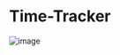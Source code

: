 # Time-Tracker
![image](https://github.com/user-attachments/assets/704cb2e4-bac7-44bb-8c9c-6e06eda59f60)
